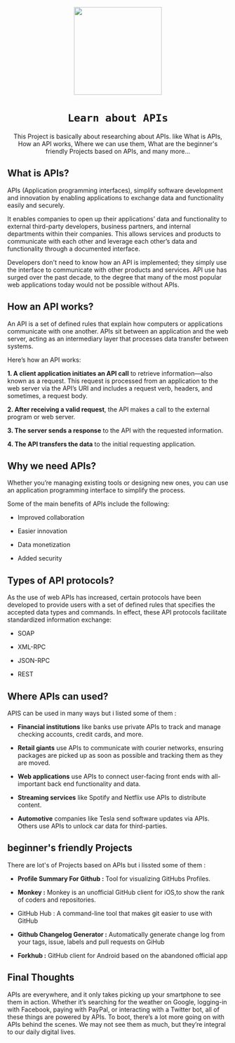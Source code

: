 <p align="center"> 
<img src="https://user-images.githubusercontent.com/84700316/136713937-691b1d22-7993-4116-a373-1287fa3c1c6b.png" width=200px;>
</p>

<h1 align="center"><code>Learn about APIs</code></h1>
<p align="center">This Project is basically about researching about APIs. like What is APIs, 
How an API works, Where we can use them, What are the beginner's friendly Projects based on APIs, and many more...
</p>

## What is APIs?
APIs (Application programming interfaces), simplify software development and innovation by enabling applications to exchange data and functionality easily and securely.

It enables companies to open up their applications’ data and functionality to external third-party developers, business partners, and internal departments within their companies.
This allows services and products to communicate with each other and leverage each other’s data and functionality through a documented interface. 

Developers don't need to know how an API is implemented; they simply use the interface to communicate with other products and services. API use has surged over the past decade,
to the degree that many of the most popular web applications today would not be possible without APIs.


## How an API works?
An API is a set of defined rules that explain how computers or applications communicate with one another. APIs sit between an application and the web server, acting as an intermediary layer that processes data transfer between systems.

Here’s how an API works:

**1. A client application initiates an API call** to retrieve information—also known as a request. This request is processed from an application to the web server via the API’s URI and includes a request verb, headers, and sometimes, a request body.

**2. After receiving a valid request**, the API makes a call to the external program or web server.

**3. The server sends a response** to the API with the requested information.

**4. The API transfers the data** to the initial requesting application.



## Why we need APIs?
Whether you’re managing existing tools or designing new ones, you can use an application programming interface to simplify the process. 

Some of the main benefits of APIs include the following:

- Improved collaboration

- Easier innovation

- Data monetization

- Added security

## Types of API protocols?
As the use of web APIs has increased, certain protocols have been developed to provide users with a set of defined rules that specifies the accepted data types and commands. In effect, these API protocols facilitate standardized information exchange:

- SOAP

- XML-RPC

- JSON-RPC

- REST

## Where APIs can used?
APIS can be used in many ways but i listed some of them : 

- **Financial institutions** like banks use private APIs to track and manage checking accounts, credit cards, and more.

- **Retail giants** use APIs to communicate with courier networks, ensuring packages are picked up as soon as possible and tracking them as they are moved.

- **Web applications** use APIs to connect user-facing front ends with all-important back end functionality and data.

- **Streaming services** like Spotify and Netflix use APIs to distribute content.

- **Automotive** companies like Tesla send software updates via APIs. Others use APIs to unlock car data for third-parties.

## beginner's friendly Projects 
There are lot's of Projects based on APIs but i lissted some of them : 

- **Profile Summary For Github :**  Tool for visualizing GitHubs Profiles.

- **Monkey :**  Monkey is an unofficial GitHub client for iOS,to show the rank of coders and repositories.

- GitHub Hub : A command-line tool that makes git easier to use with GitHub  

- **Github Changelog Generator :** Automatically generate change log from your tags, issue, labels and pull requests on GiHub

- **Forkhub :** GitHub client for Android based on the abandoned official app 

## Final Thoughts
APIs are everywhere, and it only takes picking up your smartphone to see them in action. Whether it’s searching
for the weather on Google, logging-in with Facebook, paying with PayPal, or interacting with a Twitter bot, all
of these things are powered by APIs. To boot, there’s a lot more going on with APIs behind the scenes. We may not 
see them as much, but they’re integral to our daily digital lives.
